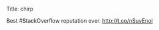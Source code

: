 Title: chirp

Best #StackOverflow reputation ever. <a href="http://t.co/nSuvEnol">http://t.co/nSuvEnol</a>
